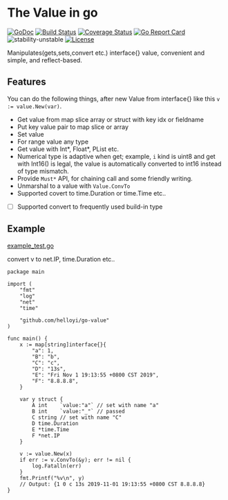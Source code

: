 # The Value in go

[![GoDoc](https://godoc.org/github.com/helloyi/go-value?status.svg)](https://godoc.org/github.com/helloyi/go-value) [![Build Status](https://travis-ci.com/helloyi/go-value.svg?branch=master)](https://travis-ci.com/helloyi/go-value) [![Coverage Status](https://coveralls.io/repos/github/helloyi/go-value/badge.svg?branch=master)](https://coveralls.io/github/helloyi/go-value?branch=master) [![Go Report Card](https://goreportcard.com/badge/github.com/helloyi/go-value)](https://goreportcard.com/report/github.com/helloyi/go-value) ![stability-unstable](https://img.shields.io/badge/stability-unstable-yellow.svg) [![License](https://img.shields.io/github/license/helloyi/go-value)](https://github.com/helloyi/go-value/blob/master/LICENSE)

Manipulates(gets,sets,convert etc.) interface{} value, convenient and simple, and reflect-based.

## Features

You can do the following things, after new Value from interface{} like this `v := value.New(var)`.
+ Get value from map slice array or struct with key idx or fieldname
+ Put key value pair to map slice or array
+ Set value
+ For range value any type
+ Get value with Int*, Float*, PList etc.
+ Numerical type is adaptive when get; example, `i` kind is uint8 and get with Int16() is legal, the value is automatically converted to int16 instead of type mismatch.
+ Provide `Must*` API, for chaining call and some friendly writing.
+ Unmarshal to a value with `Value.ConvTo`
+ Supported covert to time.Duration or time.Time etc..
+ [ ] Supported convert to frequently used build-in type

## Example

[example_test.go](https://github.com/helloyi/go-value/blob/master/example_test.go)

convert v to net.IP, time.Duration etc..
```golang
package main

import (
	"fmt"
	"log"
	"net"
	"time"

	"github.com/helloyi/go-value"
)

func main() {
	x := map[string]interface{}{
		"a": 1,
		"B": "b",
		"C": "c",
		"D": "13s",
		"E": "Fri Nov 1 19:13:55 +0800 CST 2019",
		"F": "8.8.8.8",
	}

	var y struct {
		A int    `value:"a"` // set with name "a"
		B int    `value:"_"` // passed
		C string // set with name "C"
		D time.Duration
		E *time.Time
		F *net.IP
	}

	v := value.New(x)
	if err := v.ConvTo(&y); err != nil {
		log.Fatalln(err)
	}
	fmt.Printf("%v\n", y)
	// Output: {1 0 c 13s 2019-11-01 19:13:55 +0800 CST 8.8.8.8}
}
```
